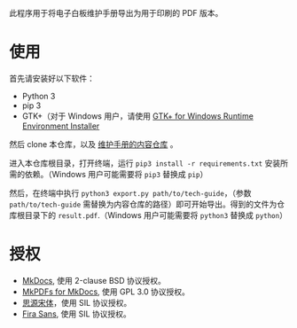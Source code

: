 此程序用于将电子白板维护手册导出为用于印刷的 PDF 版本。

# 使用
首先请安装好以下软件：

- Python 3
- pip 3
- GTK+（对于 Windows 用户，请使用 [GTK+ for Windows Runtime Environment Installer](https://github.com/tschoonj/GTK-for-Windows-Runtime-Environment-Installer/releases)

然后 clone 本仓库，以及 [维护手册的内容仓库](https://github.com/su-gzno3ms/tech-guide) 。

进入本仓库根目录，打开终端，运行 `pip3 install -r requirements.txt` 安装所需的依赖。（Windows 用户可能需要将 `pip3` 替换成 `pip`）

然后，在终端中执行 `python3 export.py path/to/tech-guide`，（参数 `path/to/tech-guide` 需替换为内容仓库的路径）即可开始导出。得到的文件为仓库根目录下的 `result.pdf`.（Windows 用户可能需要将 `python3` 替换成 `python`）

# 授权
- [MkDocs](https://www.mkdocs.org/), 使用 2-clause BSD 协议授权。
- [MkPDFs for MkDocs](https://comwes.github.io/mkpdfs-mkdocs-plugin/), 使用 GPL 3.0 协议授权。
- [思源宋体](https://source.typekit.com/source-han-serif/cn/)，使用 SIL 协议授权。
- [Fira Sans](https://mozilla.github.io/Fira/), 使用 SIL 协议授权。